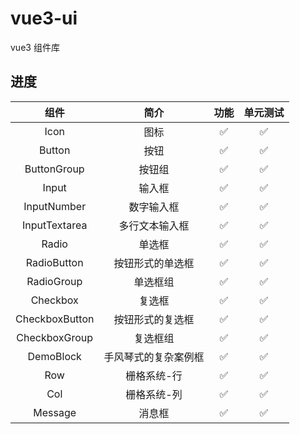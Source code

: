 # vue3-ui

vue3 组件库

## 进度

|      组件      |         简介         |        功能        |      单元测试      |
| :------------: | :------------------: | :----------------: | :----------------: |
|      Icon      |         图标         | :white_check_mark: | :white_check_mark: |
|     Button     |         按钮         | :white_check_mark: | :white_check_mark: |
|  ButtonGroup   |        按钮组        | :white_check_mark: | :white_check_mark: |
|     Input      |        输入框        | :white_check_mark: | :white_check_mark: |
|  InputNumber   |      数字输入框      | :white_check_mark: | :white_check_mark: |
| InputTextarea  |    多行文本输入框    | :white_check_mark: | :white_check_mark: |
|     Radio      |        单选框        | :white_check_mark: | :white_check_mark: |
|  RadioButton   |   按钮形式的单选框   | :white_check_mark: | :white_check_mark: |
|   RadioGroup   |       单选框组       | :white_check_mark: | :white_check_mark: |
|    Checkbox    |        复选框        | :white_check_mark: | :white_check_mark: |
| CheckboxButton |   按钮形式的复选框   | :white_check_mark: | :white_check_mark: |
| CheckboxGroup  |       复选框组       | :white_check_mark: | :white_check_mark: |
|   DemoBlock    | 手风琴式的复杂案例框 | :white_check_mark: | :white_check_mark: |
|      Row       |     栅格系统-行      | :white_check_mark: | :white_check_mark: |
|      Col       |     栅格系统-列      | :white_check_mark: | :white_check_mark: |
|    Message     |        消息框        | :white_check_mark: | :white_check_mark: |